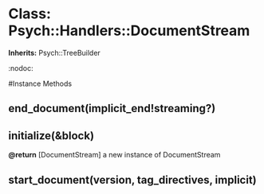 # Class: Psych::Handlers::DocumentStream
**Inherits:** Psych::TreeBuilder
    

:nodoc:



#Instance Methods
## end_document(implicit_end!streaming?) [](#method-i-end_document)

## initialize(&block) [](#method-i-initialize)

**@return** [DocumentStream] a new instance of DocumentStream

## start_document(version, tag_directives, implicit) [](#method-i-start_document)

